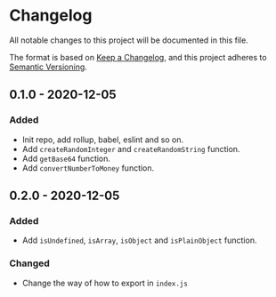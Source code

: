 # Changelog

All notable changes to this project will be documented in this file.

The format is based on [Keep a Changelog](https://keepachangelog.com/en/1.0.0/),
and this project adheres to [Semantic Versioning](https://semver.org/spec/v2.0.0.html).

## 0.1.0 - 2020-12-05

### Added

- Init repo, add rollup, babel, eslint and so on.
- Add `createRandomInteger` and `createRandomString` function.
- Add `getBase64` function.
- Add `convertNumberToMoney` function.

## 0.2.0 - 2020-12-05

### Added

- Add `isUndefined`, `isArray`, `isObject` and `isPlainObject` function.

### Changed

- Change the way of how to export in `index.js`
